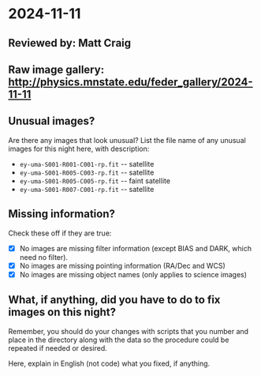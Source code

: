 # 2024-11-11

## Reviewed by:   Matt Craig 

## Raw image gallery: http://physics.mnstate.edu/feder_gallery/2024-11-11

## Unusual images?

Are there any images that look unusual? List the file name of any unusual images for this night here, with description:

+ `ey-uma-S001-R001-C001-rp.fit` -- satellite
+ `ey-uma-S001-R005-C003-rp.fit` -- satellite
+ `ey-uma-S001-R005-C005-rp.fit` -- faint satellite
+ `ey-uma-S001-R007-C001-rp.fit` -- satellite


## Missing information?

Check these off if they are true:

- [x] No images are missing filter information (except BIAS and DARK, which need no filter).
- [x] No images are missing pointing information (RA/Dec and WCS)
- [x] No images are missing object names (only applies to science images)

## What, if anything, did you have to do to fix images on this night?

Remember, you should do your changes with scripts that you number and place in the
directory along with the data so the procedure could be repeated if needed or
desired.

Here, explain in English (not code) what you fixed, if anything.
